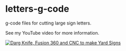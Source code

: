 # letters-g-code
g-code files for cutting large sign letters.



See my YouTube video for more information.

[![Darg Knife, Fusion 360 and CNC to make Yard Signs](https://img.youtube.com/vi/lqTllidmOF4/0.jpg)](https://www.youtube.com/watch?v=lqTllidmOF4 "Darg Knife, Fusion 360 and CNC to make Yard Signs")
